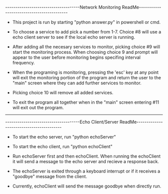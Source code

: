 -------------------------------------Network Monitoring ReadMe------------------------------------------
- This project is run by starting "python answer.py" in powershell or cmd.

- To choose a service to add pick a number from 1-7. Choice #8 will use a echo client server to see if the local echo server is running.

- After adding all the necesary services to monitor, picking choice #9 will start the monitoring process. When choosing choice 9 and prompt will appear to the user before monitoring begins specifing interval frequency.

- When the programing is monitoring, pressing the 'esc' key at any point will exit the monitoring portion of the program and return the user to the "main" screen where they can add further services to monitor.

- Picking choice 10 will remove all added services. 

- To exit the program all together when in the "main" screen entering #11 will exit out the program. 

-------------------------------------------------------------------------------------------------------
-------------------------------------Echo Client/Server ReadMe-----------------------------------------
- To start the echo server, run "python echoServer" 
- To start the echo client, run "python echoClient"

- Run echoServer first and then echoClient. When running the echoClient it will send a message to the echo server and recieve a response back. 

- The echoServer is exited through a keyboard interrupt or if it receives a "goodbye" message from the client. 

- Currently, echoClient will send the message goodbye when directly run. 